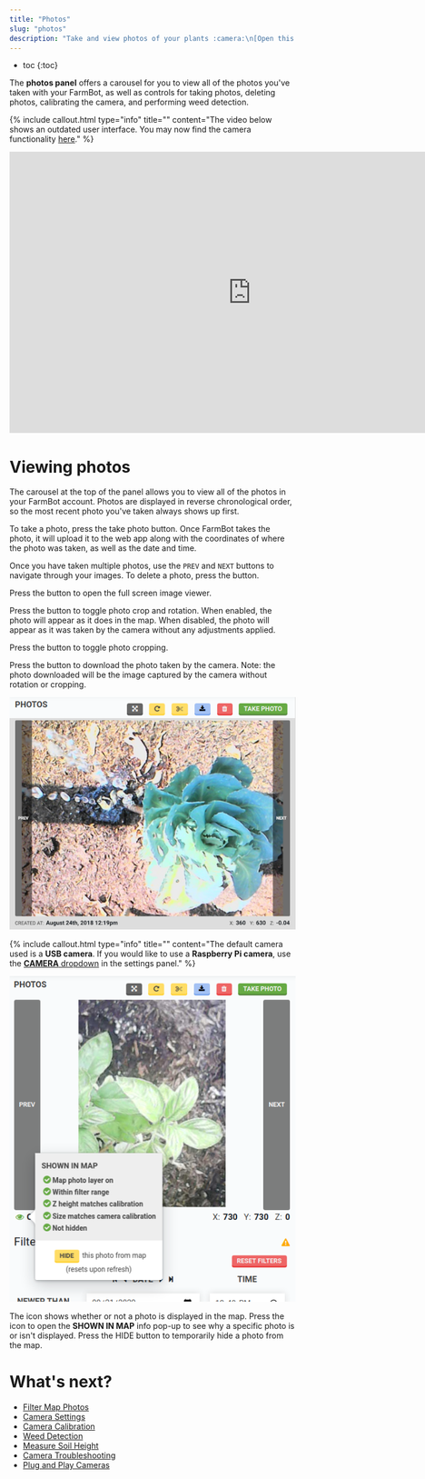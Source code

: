```yaml
---
title: "Photos"
slug: "photos"
description: "Take and view photos of your plants :camera:\n[Open this panel in the app](https://my.farm.bot/app/designer/photos)"
---
```


* toc
{:toc}

The **photos panel** offers a carousel for you to view all of the photos you've taken with your FarmBot, as well as controls for taking photos, deleting photos, calibrating the camera, and performing weed detection.

{%
include callout.html
type="info"
title=""
content="The video below shows an outdated user interface. You may now find the camera functionality [here](https://my.farm.bot/app/designer/photos)."
%}

<iframe width="850" height="495" src="https://www.youtube.com/embed/RYQyYA4ZwF8" frameborder="0" allow="accelerometer; autoplay; clipboard-write; encrypted-media; gyroscope; picture-in-picture" allowfullscreen></iframe>

# Viewing photos

The carousel at the top of the panel allows you to view all of the photos in your FarmBot account. Photos are displayed in reverse chronological order, so the most recent photo you've taken always shows up first.

To take a photo, press the <span class="fb-button fb-green">take photo</span> button. Once FarmBot takes the photo, it will upload it to the web app along with the coordinates of where the photo was taken, as well as the date and time.

Once you have taken multiple photos, use the `PREV` and `NEXT` buttons to navigate through your images. To delete a photo, press the <span class="fb-button fb-red"><i class='fa fa-trash'></i></span> button.

Press the <span class="fb-button fb-gray"><i class='fa fa-arrows-alt'></i></span> button to open the full screen image viewer.

Press the <span class="fb-button fb-yellow"><i class='fa fa-repeat'></i></span> button to toggle photo crop and rotation. When enabled, the photo will appear as it does in the map. When disabled, the photo will appear as it was taken by the camera without any adjustments applied.

Press the <span class="fb-button fb-yellow"><i class='fa fa-scissors'></i></span> button to toggle photo cropping.

Press the <span class="fb-button fb-blue"><i class='fa fa-download'></i></span> button to download the photo taken by the camera. Note: the photo downloaded will be the image captured by the camera without rotation or cropping.

![photos panel](_images/photos_panel.png)

{%
include callout.html
type="info"
title=""
content="The default camera used is a **USB camera**. If you would like to use a **Raspberry Pi camera**, use the [**CAMERA** dropdown](https://my.farm.bot/app/designer/settings?highlight=camera) in the settings panel."
%}

![photo view info](_images/photo_view_info.png)

The <i class='fa fa-eye'></i> icon shows whether or not a photo is displayed in the map. Press the icon to open the **SHOWN IN MAP** info pop-up to see why a specific photo is or isn't displayed. Press the <span class="fb-button fb-yellow">HIDE</span> button to temporarily hide a photo from the map.

# What's next?

 * [Filter Map Photos](photos/filter-map-photos.md)
 * [Camera Settings](photos/camera-settings.md)
 * [Camera Calibration](photos/camera-calibration.md)
 * [Weed Detection](photos/weed-detection.md)
 * [Measure Soil Height](photos/measure-soil-height.md)
 * [Camera Troubleshooting](photos/camera-troubleshooting.md)
 * [Plug and Play Cameras](photos/plug-and-play-cameras.md)

